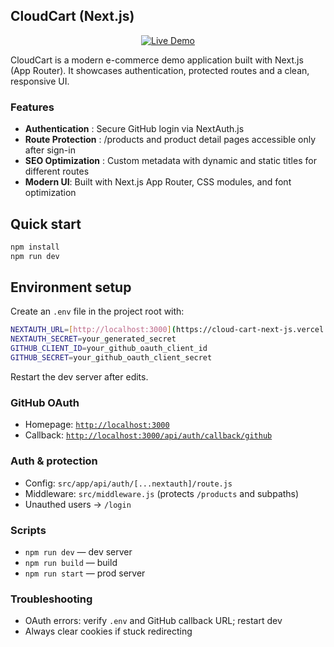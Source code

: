 ## CloudCart (Next.js)
<p align="center">
  <a href="https://cloud-cart-next-js.vercel.app/">
    <img src="https://img.shields.io/badge/Live%20Demo-Cloud%20Cart-brightgreen?style=for-the-badge&logo=vercel" alt="Live Demo">
  </a>
</p>

CloudCart is a modern e-commerce demo application built with Next.js (App Router).
It showcases authentication, protected routes and a clean, responsive UI.

### Features
- **Authentication** : Secure GitHub login via NextAuth.js
- **Route Protection** : /products and product detail pages accessible only after sign-in
- **SEO Optimization** : Custom metadata with dynamic and static titles for different routes
- **Modern UI**: Built with Next.js App Router, CSS modules, and font optimization

## Quick start
```bash
npm install
npm run dev
```

## Environment setup
Create an `.env` file in the project root with:
```bash
NEXTAUTH_URL=[http://localhost:3000](https://cloud-cart-next-js.vercel.app/)
NEXTAUTH_SECRET=your_generated_secret
GITHUB_CLIENT_ID=your_github_oauth_client_id
GITHUB_SECRET=your_github_oauth_client_secret
```
Restart the dev server after edits.

### GitHub OAuth
- Homepage: [`http://localhost:3000`](https://cloud-cart-next-js.vercel.app/)
- Callback: [`http://localhost:3000/api/auth/callback/github`](https://cloud-cart-next-js.vercel.app/api/auth/callback/github)

### Auth & protection
- Config: `src/app/api/auth/[...nextauth]/route.js`
- Middleware: `src/middleware.js` (protects `/products` and subpaths)
- Unauthed users → `/login`

### Scripts
- `npm run dev` — dev server
- `npm run build` — build
- `npm run start` — prod server

### Troubleshooting
- OAuth errors: verify `.env` and GitHub callback URL; restart dev
- Always clear cookies if stuck redirecting
